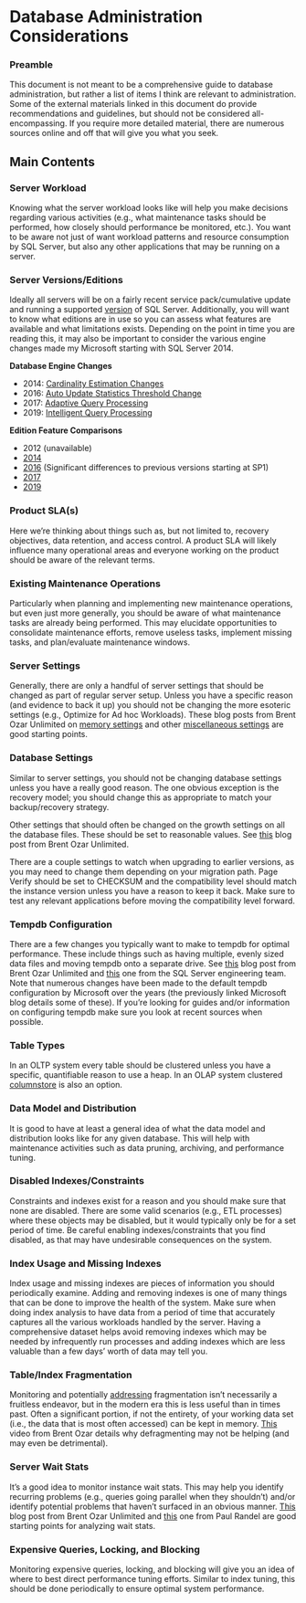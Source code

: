 # Database Administration Considerations

### Preamble
This document is not meant to be a comprehensive guide to database administration, but rather a list of items I think are relevant to administration. Some of the external materials linked in this document do provide recommendations and guidelines, but should not be considered all-encompassing. If you require more detailed material, there are numerous sources online and off that will give you what you seek.


## Main Contents

### Server Workload
Knowing what the server workload looks like will help you make decisions regarding various activities (e.g., what maintenance tasks should be performed, how closely should performance be monitored, etc.). You want to be aware not just of want workload patterns and resource consumption by SQL Server, but also any other applications that may be running on a server.

### Server Versions/Editions
Ideally all servers will be on a fairly recent service pack/cumulative update and running a supported [version](https://support.microsoft.com/en-us/help/321185/how-to-determine-the-version-edition-and-update-level-of-sql-server-an) of SQL Server. Additionally, you will want to know what editions are in use so you can assess what features are available and what limitations exists. Depending on the point in time you are reading this, it may also be important to consider the various engine changes made my Microsoft starting with SQL Server 2014.

**Database Engine Changes**
- 2014: [Cardinality Estimation Changes](https://docs.microsoft.com/en-us/sql/relational-databases/performance/cardinality-estimation-sql-server?view=sql-server-2017)
- 2016: [Auto Update Statistics Threshold Change](https://docs.microsoft.com/en-us/sql/relational-databases/statistics/statistics?view=sql-server-2016)
- 2017: [Adaptive Query Processing](https://docs.microsoft.com/en-us/sql/relational-databases/performance/adaptive-query-processing?view=sql-server-2017)
- 2019: [Intelligent Query Processing](https://docs.microsoft.com/en-us/sql/relational-databases/performance/intelligent-query-processing?view=sql-server-ver15)

**Edition Feature Comparisons**
- 2012 (unavailable)
- [2014](https://docs.microsoft.com/en-us/sql/getting-started/features-supported-by-the-editions-of-sql-server-2014?view=sql-server-2014)
- [2016](https://docs.microsoft.com/en-us/sql/sql-server/editions-and-components-of-sql-server-2016?view=sql-server-2017) (Significant differences to previous versions starting at SP1)
- [2017](https://docs.microsoft.com/en-us/sql/sql-server/editions-and-components-of-sql-server-2017?view=sql-server-2017)
- [2019](https://docs.microsoft.com/en-us/sql/sql-server/editions-and-components-of-sql-server-version-15?view=sql-server-ver15)

### Product SLA(s)
Here we’re thinking about things such as, but not limited to, recovery objectives, data retention, and access control. A product SLA will likely influence many operational areas and everyone working on the product should be aware of the relevant terms.

### Existing Maintenance Operations
Particularly when planning and implementing new maintenance operations, but even just more generally, you should be aware of what maintenance tasks are already being performed. This may elucidate opportunities to consolidate maintenance efforts, remove useless tasks, implement missing tasks, and plan/evaluate maintenance windows.

### Server Settings
Generally, there are only a handful of server settings that should be changed as part of regular server setup. Unless you have a specific reason (and evidence to back it up) you should not be changing the more esoteric settings (e.g., Optimize for Ad hoc Workloads). These blog posts from Brent Ozar Unlimited on [memory settings](https://www.brentozar.com/blitz/max-memory/) and other [miscellaneous settings](https://www.brentozar.com/archive/2013/09/five-sql-server-settings-to-change/) are good starting points.

### Database Settings
Similar to server settings, you should not be changing database settings unless you have a really good reason. The one obvious exception is the recovery model; you should change this as appropriate to match your backup/recovery strategy.

Other settings that should often be changed on the growth settings on all the database files. These should be set to reasonable values. See [this](https://www.brentozar.com/blitz/blitz-result-percent-growth-use/) blog post from Brent Ozar Unlimited.

There are a couple settings to watch when upgrading to earlier versions, as you may need to change them depending on your migration path. Page Verify should be set to CHECKSUM and the compatibility level should match the instance version unless you have a reason to keep it back. Make sure to test any relevant applications before moving the compatibility level forward.

### Tempdb Configuration
There are a few changes you typically want to make to tempdb for optimal performance. These include things such as having multiple, evenly sized data files and moving tempdb onto a separate drive. See [this](https://www.brentozar.com/archive/2014/06/trace-flags-1117-1118-tempdb-configuration/) blog post from Brent Ozar Unlimited and [this](https://blogs.msdn.microsoft.com/sql_server_team/tempdb-files-and-trace-flags-and-updates-oh-my/) one from the SQL Server engineering team. Note that numerous changes have been made to the default tempdb configuration by Microsoft over the years (the previously linked Microsoft blog details some of these). If you’re looking for guides and/or information on configuring tempdb make sure you look at recent sources when possible.

### Table Types
In an OLTP system every table should be clustered unless you have a specific, quantifiable reason to use a heap. In an OLAP system clustered [columnstore](https://docs.microsoft.com/en-us/sql/relational-databases/indexes/columnstore-indexes-overview?view=sql-server-2017) is also an option.

### Data Model and Distribution
It is good to have at least a general idea of what the data model and distribution looks like for any given database. This will help with maintenance activities such as data pruning, archiving, and performance tuning.

### Disabled Indexes/Constraints
Constraints and indexes exist for a reason and you should make sure that none are disabled. There are some valid scenarios (e.g., ETL processes) where these objects may be disabled, but it would typically only be for a set period of time. Be careful enabling indexes/constraints that you find disabled, as that may have undesirable consequences on the system. 

### Index Usage and Missing Indexes
Index usage and missing indexes are pieces of information you should periodically examine. Adding and removing indexes is one of many things that can be done to improve the health of the system. Make sure when doing index analysis to have data from a period of time that accurately captures all the various workloads handled by the server. Having a comprehensive dataset helps avoid removing indexes which may be needed by infrequently run processes and adding indexes which are less valuable than a few days’ worth of data may tell you.

### Table/Index Fragmentation
Monitoring and potentially [addressing](https://www.brentozar.com/archive/2012/08/sql-server-index-fragmentation/) fragmentation isn’t necessarily a fruitless endeavor, but in the modern era this is less useful than in times past. Often a significant portion, if not the entirety, of your working data set (i.e., the data that is most often accessed) can be kept in memory. [This](https://www.youtube.com/watch?v=iEa6_QnCFMU) video from Brent Ozar details why defragmenting may not be helping (and may even be detrimental).

### Server Wait Stats
It’s a good idea to monitor instance wait stats. This may help you identify recurring problems (e.g., queries going parallel when they shouldn’t) and/or identify potential problems that haven’t surfaced in an obvious manner. [This](https://www.brentozar.com/sql/wait-stats/) blog post from Brent Ozar Unlimited and [this](https://www.sqlskills.com/blogs/paul/wait-statistics-or-please-tell-me-where-it-hurts/) one from Paul Randel are good starting points for analyzing wait stats.

### Expensive Queries, Locking, and Blocking
Monitoring expensive queries, locking, and blocking will give you an idea of where to best direct performance tuning efforts. Similar to index tuning, this should be done periodically to ensure optimal system performance.
